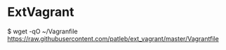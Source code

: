 # ExtVagrant

$ wget -qO ~/Vagranfile https://raw.githubusercontent.com/patleb/ext_vagrant/master/Vagrantfile
